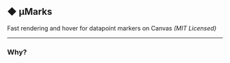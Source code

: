 ## ◆ μMarks

Fast rendering and hover for datapoint markers on Canvas _(MIT Licensed)_

---
### Why?